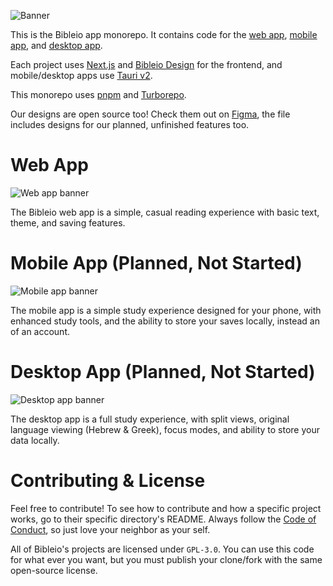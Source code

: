 ![Banner](https://i.imgur.com/L8Nikha.png)

This is the Bibleio app monorepo. It contains code for the [web app](#web-app), [mobile app](#mobile-app), and [desktop app](#desktop-app).

Each project uses [Next.js](https://nextjs.org/docs/getting-started/installation) and [Bibleio Design](https://github.com/bibleio/design) for the frontend, and mobile/desktop apps use [Tauri v2](https://v2.tauri.app/start/).

This monorepo uses [pnpm](https://pnpm.io/installation#using-corepack) and [Turborepo](https://turbo.build/repo/docs).

Our designs are open source too! Check them out on [Figma](https://www.figma.com/community/file/1408514554388853422/bibleio-apps-websites), the file includes designs for our planned, unfinished features too.

# Web App

![Web app banner](https://i.imgur.com/R1HNhih.png)

The Bibleio web app is a simple, casual reading experience with basic text, theme, and saving features.

# Mobile App (Planned, Not Started)

![Mobile app banner](https://i.imgur.com/8hmzqOS.png)

The mobile app is a simple study experience designed for your phone, with enhanced study tools, and the ability to store your saves locally, instead an of an account.

# Desktop App (Planned, Not Started)

![Desktop app banner](https://i.imgur.com/Oh0VzGC.png)

The desktop app is a full study experience, with split views, original language viewing (Hebrew & Greek), focus modes, and ability to store your data locally.

# Contributing & License

Feel free to contribute! To see how to contribute and how a specific project works, go to their specific directory's README. Always follow the [Code of Conduct](CODE_OF_CONDUCT.md), so just love your neighbor as your self.

All of Bibleio's projects are licensed under `GPL-3.0`. You can use this code for what ever you want, but you must publish your clone/fork with the same open-source license.
